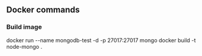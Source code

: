 ## Docker commands
### Build image
docker run --name mongodb-test -d -p 27017:27017 mongo
docker build -t node-mongo .    